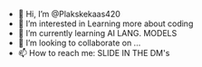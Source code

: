 - 👋 Hi, I’m @Plakskekaas420
- 👀 I’m interested in Learning more about coding
- 🌱 I’m currently learning AI LANG. MODELS
- 💞️ I’m looking to collaborate on ...
- 📫 How to reach me: SLIDE IN THE DM's

<!---
Plakskekaas420/Plakskekaas420 is a ✨ special ✨ repository because its `README.md` (this file) appears on your GitHub profile.
You can click the Preview link to take a look at your changes.
--->
